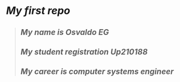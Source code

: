 # *My first repo*
> ##  ***My name is Osvaldo EG***
> ## ***My student registration Up210188***
> ## ***My career is computer systems engineer***

